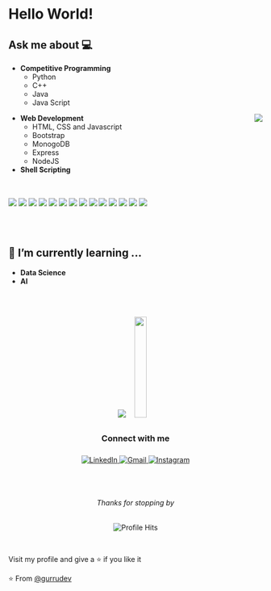 # Hello World!

  
## Ask me about 💻 
 
- **Competitive Programming** 
	- Python 
	- C++
	- Java
	- Java Script

<img align="right" src="https://github.com/rajput2107/rajput2107/blob/master/Assets/Developer.gif"/>

- **Web Development**
	- HTML, CSS and Javascript 
	- Bootstrap
	- MonogoDB
  - Express
  - NodeJS  
- **Shell Scripting**

<br/><br/>
<img src = "https://img.shields.io/badge/-HTML5-E34F26?style=flat&logo=html5&logoColor=white"> <img src = "https://img.shields.io/badge/-CSS3-1572B6?style=flat&logo=css3&logoColor=white">
<img src="https://img.shields.io/badge/-Bootstrap-563D7C?style=flat&logo=bootstrap&logoColor=white">
<img src="https://img.shields.io/badge/-JavaScript-eed718?style=flat&logo=javascript&logoColor=ffffff">
<img src="https://img.shields.io/badge/-MongoDB-4DB33D?style=flat&logo=mongodb&logoColor=FFFFFF">
<img src="https://img.shields.io/badge/-MySQL-F29111?style=flat&logo=mysql&logoColor=FFFFFF">
<img src="https://img.shields.io/badge/-Express.js-787878?style=flat">
<img src="https://img.shields.io/badge/-Node.js-3C873A?style=flat&logo=Node.js&logoColor=white">
<img src="http://img.shields.io/badge/-Git-F1502F?style=flat&logo=git&logoColor=FFFFFF">
<img src="http://img.shields.io/badge/-Github-000000?style=flat&logo=github&logoColor=FFFFFF">
<img src="http://img.shields.io/badge/-VS%20Code-007ACC?style=flat&logo=visual%20studio%20code&logoColor=white">
<img src="http://img.shields.io/badge/-Java-F89820?style=flat&logo=java&logoColor=white"> 
<img src="https://img.shields.io/badge/-C%20&%20C++-659ad2?style=flat&logo=c%2B%2B&logoColor=ffffff"> 
<img src="https://img.shields.io/badge/-Python-black?style=flat&logo=python&logoColor=white"> 

<br/><br/>

## 🌱 I’m currently learning ...
- **Data Science**
- **AI**
<br/>
  <br/>



<p align="center">
<img src="https://github-readme-stats.vercel.app/api?username=gurrudev&&show_icons=true&theme=dark">
<img style="height:200px;width:49%;max-width: 10%" src="https://github-readme-stats.vercel.app/api/top-langs/?username=gurrudev&layout=compact&theme=gotham&langs_count=8"/>
</p>  


<div align="center">
  <h3 align="center">Connect with me<img align="center" height="33px" /></h3> 
	<div  align="center">

  <a href="https://https://www.linkedin.com/in/gurrudev" target="_blank">
    <img src="https://img.shields.io/badge/LinkedIn-%230077B5.svg?&style=flat-square&logo=linkedin&logoColor=white&color=071A2C" alt="LinkedIn">
  </a>
  <a href="mailto:pawarash000@gmail.com" mailto="pawarash000@gmail.com" target="_blank">
    <img src="https://img.shields.io/badge/Gmail-%231877F2.svg?&style=flat-square&logo=gmail&logoColor=white&color=071A2C" alt="Gmail">
  </a>
  <a href="https://www.instagram.com/gurrudev" target="_blank">
    <img src="https://img.shields.io/badge/Instagram-%23E4405F.svg?&style=flat-square&logo=instagram&logoColor=white&color=071A2C" alt="Instagram">
  </a>
   
</div>
</div>
<p align="center">
 
<div align="center">
	
  

</div>
	
	
	
  <br/>
  <br/>
  <h6 align="center">Thanks for stopping by </h6>
</p>
<p align="center"><img alt="Profile Hits" src="https://hits.seeyoufarm.com/api/count/incr/badge.svg?url=https%3A%2F%2Fgithub.com%2Fgurrudev%2F" /></p>
<br/>
<p>
Visit my profile and give a ⭐️ if you like it</p>

⭐️ From [@gurrudev](https://github.com/gurrudev)
